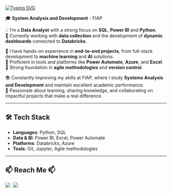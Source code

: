 [![Typing SVG](https://readme-typing-svg.demolab.com/?lines=Hi+there,+I'm+Gabriel!+👋🏼;You+can+call+me+Falanga!&size=35&color=836fff&height=50&width=500)](https://git.io/typing-svg)

🎓 **System Analysis and Development** - FIAP

💡 I’m a **Data Analyst** with a strong focus on **SQL**, **Power BI** and **Python**.  
🚀 Currently working with **data collection** and the development of **dynamic dashboards** connected to **Databricks**.

💼 I have hands-on experience in **end-to-end projects**, from full-stack development to **machine learning** and **AI** solutions.  
🔧 Proficient in tools and platforms like **Power Automate**, **Azure**, and **Excel**.  
🧠 Strong foundation in **agile methodologies** and **version control**.  

📚 Constantly improving my skills at FIAP, where I study **Systems Analysis and Development** and maintain excellent academic performance.  
🤝 Passionate about learning, sharing knowledge, and collaborating on impactful projects that make a real difference.

---

## 🛠 Tech Stack

- **Languages**: Python, SQL  
- **Data & BI**: Power BI, Excel, Power Automate  
- **Platforms**: Databricks, Azure  
- **Tools**: Git, Jupyter, Agile methodologies  

---

## 📫 Reach Me 📫

<a href="https://www.linkedin.com/in/gabriel-falanga-78a8882b1" target="_blank"><img loading="lazy" src="https://img.shields.io/badge/-LinkedIn-%230077B5?style=for-the-badge&logo=linkedin&logoColor=white" target="_blank"></a>‎ ‎ ‎
<a href = "mailto:gabrielmartinsfalanga@gmail.com"><img loading="lazy" src="https://img.shields.io/badge/Gmail-D14836?style=for-the-badge&logo=gmail&logoColor=white" target="_blank"></a>‎
